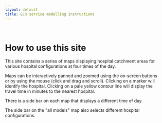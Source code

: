 ```yaml
---
layout: default
title: ECR service modelling instructions
---
```


<br>

# How to use this site

This site contains a series of maps displaying hospital catchment areas for
various hospital configurations at four times of the day.

Maps can be interactively panned and zoomed using the on-screen buttons
or by using the mouse (click and drag and scroll). Clicking on a marker
will identify the hospital. Clicking on a pale yellow contour line will display
the travel time in minutes to the nearest hospital.

There is a side bar on each map that displays a different time of day.

The side bar on the "all models" map also selects different hospital
configurations. 
 

